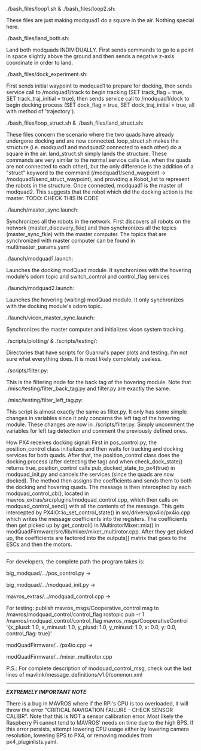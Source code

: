 ./bash_files/loop1.sh & ./bash_files/loop2.sh:

These files are just making modquad1 do a square in the air. Nothing special here.

./bash_files/land_both.sh:

Land both modquads INDIVIDUALLY. First sends commands to go to a point in space slightly above the 
ground and then sends a negative z-axis coordinate in order to land.

./bash_files/dock_experiment.sh:

First sends initial waypoint to modquad1 to prepare for docking, then sends service call to 
/modquad1/track to begin tracking (SET track_flag = true, SET track_traj_initial = true), then
sends service call to /modquad1/dock to begin docking process (SET dock_flag = true, SET 
dock_traj_initial = true, all with method of 'trajectory').

./bash_files/loop_struct.sh & ./bash_files/land_struct.sh:

These files concern the scenario where the two quads have already undergone docking and are now 
connected. loop_struct.sh makes the structure (i.e. modquad1 and modquad2 connected to each other) 
do a square in the air. land_struct.sh simply lands the structure. These commands are very similar
to the normal service calls (i.e. when the quads are not connected to each other), but the only 
difference is the addition of a "struct" keyword to the command 
(/modquad1/send_waypoint -> /modquad1/send_struct_waypoint), and providing a Robot_list to
represent the robots in the structure. Once connected, modquad1 is the master of modquad2. This 
suggests that the robot which did the docking action is the master. TODO: CHECK THIS IN CODE

./launch/master_sync.launch:

Synchronizes all the robots in the network. First discovers all robots on the network 
(master_discovery_fkie) and then synchronizes all the topics (master_sync_fkie) with the master
computer. The topics that are synchronized with master computer can be found in 
multimaster_params.yaml

./launch/modquad1.launch:

Launches the docking modQuad module. It synchronizes with the hovering module's odom topic and 
switch_control and control_flag services

./launch/modquad2.launch:

Launches the hovering (waiting) modQuad module. It only synchronizes with the docking module's
odom topic.

./launch/vicon_master_sync.launch:

Synchronizes the master computer and initializes vicon system tracking.

./scripts/plotting/ & ./scripts/testing/:

Directories that have scripts for Guanrui's paper plots and testing. I'm not sure what
everything does. It is most likely completely useless.

./scripts/filter.py:

This is the filtering node for the back tag of the hovering module. Note that 
./misc/testing/filter_back_tag.py and filter.py are exactly the same.


./misc/testing/filter_left_tag.py:

This script is almost exactly the same as filter.py. It only has some simple changes in variables
since it only concerns the left tag of the hovering module. These changes are now 
in ./scripts/filter.py. Simply uncomment the variables for left tag detection and comment the 
previously defined ones.

How PX4 receives docking signal:
First in pos_control.py, the position_control class initializes and then waits for tracking and docking services for both quads. After that, the position_control class does the docking process (after detecting the tag) and when check_dock_state() returns true, position_control calls pub_docked_state_to_px4(true) in modquad_init.py and cancels the services (since the quads are now docked). The method then assigns the coefficients and sends them to both the docking and hovering quads. The message is then intercepted by each modquad_control_cb(), located in 
mavros_extras/src/plugins/modquad_control.cpp, which then calls on modquad_control_send() with all the contents of the message. This gets intercepted by PX4IO::io_set_control_state() in src/drivers/px4io/px4io.cpp which writes the message coefficients into the registers. The coefficients then get picked up by get_control() in MultirotorMixer::mix() in modQuadFirmware/src/lib/mixer/mixer_multirotor.cpp. After they get picked up, the coefficients are factored into the outputs[] matrix that goes to the ESCs and then the motors.

------------------------------------------------------

For developers, the complete path the program takes is:

big_modquad/.../pos_control.py -> 

big_modquad/.../modquad_init.py -> 

mavros_extras/.../modquad_control.cpp ->

For testing: publish mavros_msgs/Cooperative_control msg to /mavros/modquad_control/control_flag
rostopic pub -r 1 /mavros/modquad_control/control_flag mavros_msgs/CooperativeControl  '{x_plusd: 1.0, x_minusd: 1.0, y_plusd: 1.0, y_minusd: 1.0, x: 0.0, y: 0.0, control_flag: true}'

modQuadFirmware/.../px4io.cpp -> 

modQuadFirmware/.../mixer_multirotor.cpp

P.S.: For complete description of modquad_control_msg, check out the last lines of 
mavlink/message_definitions/v1.0/common.xml

------------------------------------------------------

___EXTREMELY IMPORTANT NOTE___

There is a bug in MAVROS where if the RPi's CPU is too overloaded, it will throw the error "CRITICAL NAVIGATION FAILURE - CHECK SENSOR CALIBR". Note that this is NOT a sensor calibration error. Most likely the Raspberry Pi cannot tend to MAVROS' needs on time due to the high BPS. If this error persists, attempt lowering CPU usage either by lowering camera resolution, lowering BPS to PX4, or removing modules from px4_pluginlists.yaml.

